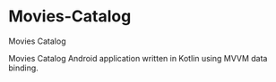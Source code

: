 # Movies-Catalog
Movies Catalog

Movies Catalog Android application written in Kotlin using MVVM data binding.

